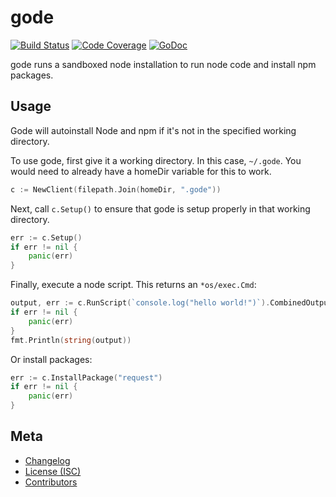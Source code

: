 gode
====

[![Build Status](https://travis-ci.org/dickeyxxx/gode.svg?branch=master)](https://travis-ci.org/dickeyxxx/gode)
[![Code Coverage](http://gocover.io/_badge/github.com/dickeyxxx/gode)](http://gocover.io/github.com/dickeyxxx/gode)
[![GoDoc](https://godoc.org/github.com/dickeyxxx/gode?status.svg)](https://godoc.org/github.com/dickeyxxx/gode)

gode runs a sandboxed node installation to run node code and install npm packages.

Usage
-----

Gode will autoinstall Node and npm if it's not in the specified working directory.

To use gode, first give it a working directory. In this case, `~/.gode`. You would need to already have a homeDir variable for this to work.

```go
c := NewClient(filepath.Join(homeDir, ".gode"))
```

Next, call `c.Setup()` to ensure that gode is setup properly in that working directory.

```go
err := c.Setup()
if err != nil {
    panic(err)
}
```

Finally, execute a node script. This returns an `*os/exec.Cmd`:

```go
output, err := c.RunScript(`console.log("hello world!")`).CombinedOutput()
if err != nil {
    panic(err)
}
fmt.Println(string(output))
```

Or install packages:

```go
err := c.InstallPackage("request")
if err != nil {
    panic(err)
}
```

Meta
----

* [Changelog](CHANGELOG)
* [License (ISC)](LICENSE)
* [Contributors](https://github.com/dickeyxxx/gode/graphs/contributors)

